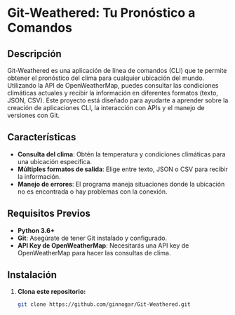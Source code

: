 # Git-Weathered: Tu Pronóstico a Comandos

## Descripción

Git-Weathered es una aplicación de línea de comandos (CLI) que te permite obtener el pronóstico del clima para cualquier ubicación del mundo. Utilizando la API de OpenWeatherMap, puedes consultar las condiciones climáticas actuales y recibir la información en diferentes formatos (texto, JSON, CSV). Este proyecto está diseñado para ayudarte a aprender sobre la creación de aplicaciones CLI, la interacción con APIs y el manejo de versiones con Git.

## Características

- **Consulta del clima**: Obtén la temperatura y condiciones climáticas para una ubicación específica.
- **Múltiples formatos de salida**: Elige entre texto, JSON o CSV para recibir la información.
- **Manejo de errores**: El programa maneja situaciones donde la ubicación no es encontrada o hay problemas con la conexión.

## Requisitos Previos

- **Python 3.6+**
- **Git**: Asegúrate de tener Git instalado y configurado.
- **API Key de OpenWeatherMap**: Necesitarás una API key de OpenWeatherMap para hacer las consultas de clima.

## Instalación

1. **Clona este repositorio:**
   ```bash
   git clone https://github.com/ginnogar/Git-Weathered.git
